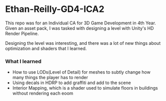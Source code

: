# Ethan-Reilly-GD4-ICA2
This repo was for an Individual CA for 3D Game Development in 4th Year. Given an asset pack, I was tasked with designing a level with Unity's HD Render Pipeline. 

Designing the level was interesting, and there was a lot of new things about optimization and shaders that I learned.

### What I learned
- How to use LODs(Level of Detail) for meshes to subtly change how many things the player has to render
- Using decals in HDRP to add graffiti and add to the scene
- Interior Mapping, which is a shader used to simulate floors in buildings without rendering each eoom
